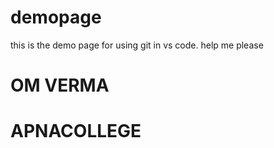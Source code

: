 # demopage
this is the demo page for using git in vs code.
help me please

# OM VERMA
# APNACOLLEGE
